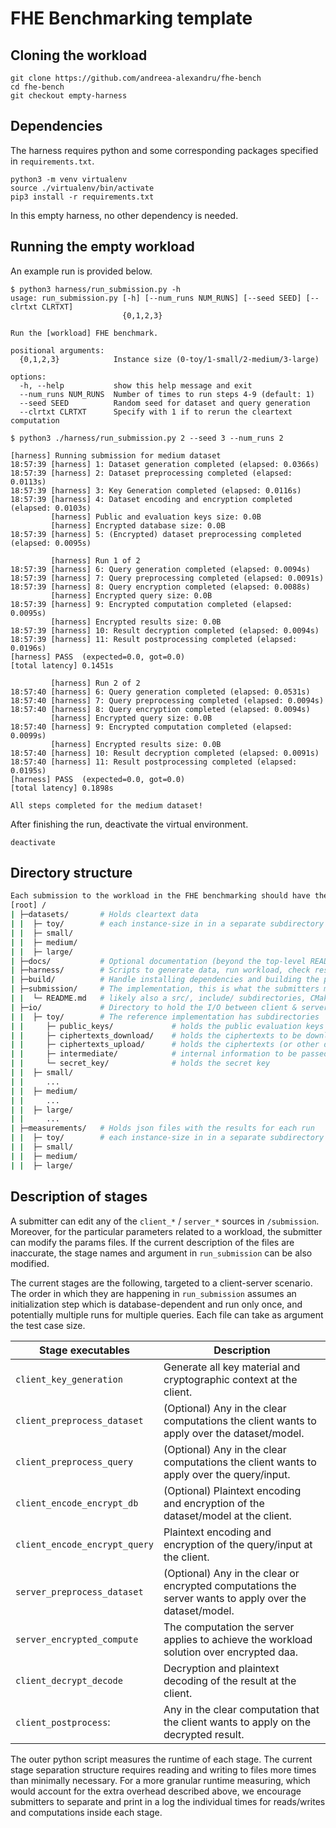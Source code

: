 # FHE Benchmarking template

## Cloning the workload

```console
git clone https://github.com/andreea-alexandru/fhe-bench
cd fhe-bench
git checkout empty-harness
```

## Dependencies

The harness requires python and some corresponding packages specified in `requirements.txt`. 
```console
python3 -m venv virtualenv
source ./virtualenv/bin/activate
pip3 install -r requirements.txt
```

In this empty harness, no other dependency is needed.

## Running the empty workload

An example run is provided below.

```console
$ python3 harness/run_submission.py -h
usage: run_submission.py [-h] [--num_runs NUM_RUNS] [--seed SEED] [--clrtxt CLRTXT]
                         {0,1,2,3}

Run the [workload] FHE benchmark.

positional arguments:
  {0,1,2,3}            Instance size (0-toy/1-small/2-medium/3-large)

options:
  -h, --help           show this help message and exit
  --num_runs NUM_RUNS  Number of times to run steps 4-9 (default: 1)
  --seed SEED          Random seed for dataset and query generation
  --clrtxt CLRTXT      Specify with 1 if to rerun the cleartext computation

$ python3 ./harness/run_submission.py 2 --seed 3 --num_runs 2

[harness] Running submission for medium dataset
18:57:39 [harness] 1: Dataset generation completed (elapsed: 0.0366s)
18:57:39 [harness] 2: Dataset preprocessing completed (elapsed: 0.0113s)
18:57:39 [harness] 3: Key Generation completed (elapsed: 0.0116s)
18:57:39 [harness] 4: Dataset encoding and encryption completed (elapsed: 0.0103s)
         [harness] Public and evaluation keys size: 0.0B
         [harness] Encrypted database size: 0.0B
18:57:39 [harness] 5: (Encrypted) dataset preprocessing completed (elapsed: 0.0095s)

         [harness] Run 1 of 2
18:57:39 [harness] 6: Query generation completed (elapsed: 0.0094s)
18:57:39 [harness] 7: Query preprocessing completed (elapsed: 0.0091s)
18:57:39 [harness] 8: Query encryption completed (elapsed: 0.0088s)
         [harness] Encrypted query size: 0.0B
18:57:39 [harness] 9: Encrypted computation completed (elapsed: 0.0095s)
         [harness] Encrypted results size: 0.0B
18:57:39 [harness] 10: Result decryption completed (elapsed: 0.0094s)
18:57:39 [harness] 11: Result postprocessing completed (elapsed: 0.0196s)
[harness] PASS  (expected=0.0, got=0.0)
[total latency] 0.1451s

         [harness] Run 2 of 2
18:57:40 [harness] 6: Query generation completed (elapsed: 0.0531s)
18:57:40 [harness] 7: Query preprocessing completed (elapsed: 0.0094s)
18:57:40 [harness] 8: Query encryption completed (elapsed: 0.0094s)
         [harness] Encrypted query size: 0.0B
18:57:40 [harness] 9: Encrypted computation completed (elapsed: 0.0099s)
         [harness] Encrypted results size: 0.0B
18:57:40 [harness] 10: Result decryption completed (elapsed: 0.0091s)
18:57:40 [harness] 11: Result postprocessing completed (elapsed: 0.0195s)
[harness] PASS  (expected=0.0, got=0.0)
[total latency] 0.1898s

All steps completed for the medium dataset!
```

After finishing the run, deactivate the virtual environment.
```console
deactivate
```

## Directory structure

```bash
Each submission to the workload in the FHE benchmarking should have the following directory structure:
[root] /
| ├─datasets/       # Holds cleartext data 
| |  ├─ toy/        # each instance-size in in a separate subdirectory
| |  ├─ small/
| |  ├─ medium/
| |  ├─ large/
| ├─docs/           # Optional documentation (beyond the top-level README.md)
| ├─harness/        # Scripts to generate data, run workload, check results
| ├─build/          # Handle installing dependencies and building the project
| ├─submission/     # The implementation, this is what the submitters modify
| |  └─ README.md   # likely also a src/, include/ subdirectories, CMakeLists.txt, etc.
| ├─io/             # Directory to hold the I/O between client & server parts
| |  ├─ toy/        # The reference implementation has subdirectories
| |     ├─ public_keys/             # holds the public evaluation keys
| |     ├─ ciphertexts_download/    # holds the ciphertexts to be downloaded by the client
| |     ├─ ciphertexts_upload/      # holds the ciphertexts (or other data except keys) to be uploaded by the client    
| |     ├─ intermediate/            # internal information to be passed around the functions
| |     └─ secret_key/              # holds the secret key
| |  ├─ small/
| |     ...
| |  ├─ medium/
| |     ...
| |  ├─ large/
| |     ...
| ├─measurements/   # Holds json files with the results for each run
| |  ├─ toy/        # each instance-size in in a separate subdirectory
| |  ├─ small/
| |  ├─ medium/
| |  ├─ large/
```

## Description of stages

A submitter can edit any of the `client_*` / `server_*` sources in `/submission`. 
Moreover, for the particular parameters related to a workload, the submitter can modify the params files.
If the current description of the files are inaccurate, the stage names and argument in `run_submission`
can be also modified.

The current stages are the following, targeted to a client-server scenario.
The order in which they are happening in `run_submission` assumes an initialization step which is 
database-dependent and run only once, and potentially multiple runs for multiple queries.
Each file can take as argument the test case size.


| Stage executables                | Description |
|----------------------------------|-------------|
| `client_key_generation`          | Generate all key material and cryptographic context at the client.           
| `client_preprocess_dataset`      | (Optional) Any in the clear computations the client wants to apply over the dataset/model.
| `client_preprocess_query`        | (Optional) Any in the clear computations the client wants to apply over the query/input.
| `client_encode_encrypt_db`       | (Optional) Plaintext encoding and encryption of the dataset/model at the client.
| `client_encode_encrypt_query`    | Plaintext encoding and encryption of the query/input at the client.
| `server_preprocess_dataset`      | (Optional) Any in the clear or encrypted computations the server wants to apply over the dataset/model.
| `server_encrypted_compute`       | The computation the server applies to achieve the workload solution over encrypted daa.
| `client_decrypt_decode`          | Decryption and plaintext decoding of the result at the client.
| `client_postprocess`:            | Any in the clear computation that the client wants to apply on the decrypted result.


The outer python script measures the runtime of each stage.
The current stage separation structure requires reading and writing to files more times than minimally necessary.
For a more granular runtime measuring, which would account for the extra overhead described above, we encourage
submitters to separate and print in a log the individual times for reads/writes and computations inside each stage. 
